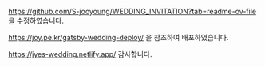 https://github.com/S-jooyoung/WEDDING_INVITATION?tab=readme-ov-file 
을 수정하였습니다. 

https://joy.pe.kr/gatsby-wedding-deploy/
을 참조하여 배포하였습니다. 


https://jyes-wedding.netlify.app/
감사합니다. 
